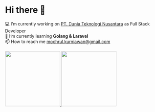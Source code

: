 <p align="center">
<h1>Hi there 👋</h1>
  💻 I’m currently working on <a href="https://duniateknologinusantara.com/">PT. Dunia Teknologi Nusantara</a> as Full Stack Developer<br/>
  🔎 I’m currently learning <strong>Golang & Laravel</strong><br/>
  📫 How to reach me <a href="mailto:mochrul.kurniawan@gmail.com">mochrul.kurniawan@gmail.com</a><br/>
<br/>
<a href="https://github.com/mochammadsk">
  <img height="180em" src="https://github-readme-stats-eight-theta.vercel.app/api?username=mochammadsk&show_icons=true&theme=algolia&include_all_commits=true&count_private=true"/>
  <img height="180em" src="https://github-readme-stats-eight-theta.vercel.app/api/top-langs/?username=mochammadsk&layout=compact&langs_count=8&theme=algolia"/>
</a>
</p>
